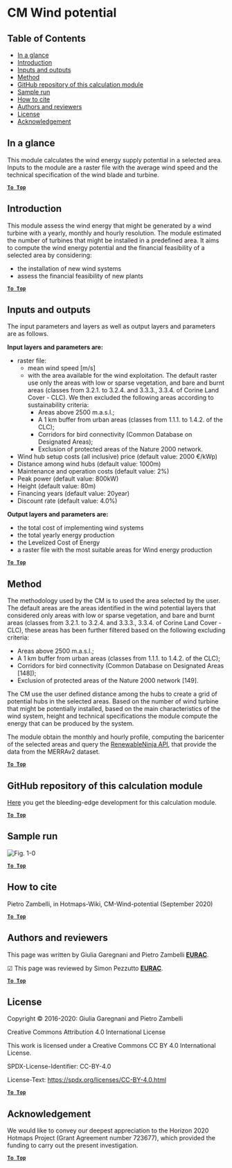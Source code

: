 # CM Wind potential

## Table of Contents
* [In a glance](#in-a-glance)
* [Introduction](#introduction)
* [Inputs and outputs](#inputs-and-outputs)
* [Method](#method)
* [GitHub repository of this calculation module](#github-repository-of-this-calculation-module)
* [Sample run](#sample-run)
* [How to cite](#how-to-cite)
* [Authors and reviewers](#authors-and-reviewers)
* [License](#license)
* [Acknowledgement](#acknowledgement)

## In a glance

This module calculates the wind energy supply potential in a selected area. Inputs to the module are a raster file with the average wind speed and the technical specification of the wind blade and turbine.

[**`To Top`**](#table-of-contents)

## Introduction

This module assess the wind energy that might be generated by a wind turbine with a yearly, monthly and hourly resolution.
The module estimated the number of turbines that might be installed in a predefined area.
It aims to compute the wind energy potential and the financial feasibility of a selected area by considering:
- the installation of new wind systems
- assess the financial feasibility of new plants

[**`To Top`**](#table-of-contents)


## Inputs and outputs

The input parameters and layers as well as output layers and parameters are as follows.

**Input layers and parameters are:**

* raster file:
     * mean wind speed [m/s] 
     * with the area available for the wind exploitation. The default raster use only the areas with low or sparse vegetation, and bare and burnt areas (classes from 3.2.1. to 3.2.4. and 3.3.3., 3.3.4. of Corine Land Cover - CLC). We then excluded the following areas according to sustainability criteria:
          * Areas above 2500 m.a.s.l.;
          * A 1 km buffer from urban areas (classes from 1.1.1. to 1.4.2. of the CLC);
          * Corridors for bird connectivity (Common Database on Designated Areas);
          * Exclusion of protected areas of the Nature 2000 network.
* Wind hub setup costs (all inclusive) price (default value: 2000 €/kWp)
* Distance among wind hubs (default value: 1000m)
* Maintenance and operation costs (default value: 2%)
* Peak power (default value: 800kW)
* Height (default value: 80m)
* Financing years (default value: 20year)
* Discount rate (default value: 4.0%)

**Output layers and parameters are:**

* the total cost of implementing wind systems
* the total yearly energy production
* the Levelized Cost of Energy
* a raster file with the most suitable areas for Wind energy production


[**`To Top`**](#table-of-contents)


## Method

The methodology used by the CM is to used the area selected by the user. The default areas are the areas identified in the wind potential layers that considered only areas with low or sparse vegetation, and bare and burnt areas (classes from 3.2.1. to 3.2.4. and 3.3.3., 3.3.4. of Corine Land Cover - CLC), these areas has been further filtered based on the following excluding criteria:
- Areas above 2500 m.a.s.l.;
- A 1 km buffer from urban areas (classes from 1.1.1. to 1.4.2. of the CLC);
- Corridors for bird connectivity (Common Database on Designated Areas [148]);
- Exclusion of protected areas of the Nature 2000 network [149].

The CM use the user defined distance among the hubs to create a grid of potential hubs in the selected areas.
Based on the number of wind turbine that might be potentially installed, based on the main characteristics of the wind system, height and technical specifications the module compute the energy that can be produced by the system. 

The module obtain the monthly and hourly profile, computing the baricenter of the selected areas and query the [RenewableNinja API](https://www.renewables.ninja/), that provide the data from the MERRAv2 dataset.

[**`To Top`**](#table-of-contents)


## GitHub repository of this calculation module

[Here](https://github.com/HotMaps/wind_potential) you get the bleeding-edge development for this calculation module.

[**`To Top`**](#table-of-contents)

## Sample run

![Fig. 1-0](https://wiki.hotmaps.hevs.ch/en/CM-Wind-potential/cm-wind.png "Execute the Wind CM")


[**`To Top`**](#table-of-contents)

## How to cite

Pietro Zambelli, in Hotmaps-Wiki, CM-Wind-potential (September 2020)

[**`To Top`**](#table-of-contents)


## Authors and reviewers

This page was written by Giulia Garegnani and Pietro Zambelli **[EURAC](http://www.eurac.edu)**.

&#9745; This page was reviewed by Simon Pezzutto **[EURAC](http://www.eurac.edu)**.


[**`To Top`**](#table-of-contents)

## License

Copyright © 2016-2020: Giulia Garegnani and Pietro Zambelli

Creative Commons Attribution 4.0 International License

This work is licensed under a Creative Commons CC BY 4.0 International License.

SPDX-License-Identifier: CC-BY-4.0

License-Text: https://spdx.org/licenses/CC-BY-4.0.html

[**`To Top`**](#table-of-contents)


## Acknowledgement

We would like to convey our deepest appreciation to the Horizon 2020 Hotmaps Project (Grant Agreement number 723677), which provided the funding to carry out the present investigation.

[**`To Top`**](#table-of-contents)
